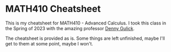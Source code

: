 # MATH410 Cheatsheet

This is my cheatsheet for MATH410 - Advanced Calculus. I took this class in the
Spring of 2023 with the amazing professor [Denny Gulick](https://www.math.umd.edu/~dgulick/).

The cheatsheet is provided as is. Some things are left unfinished, maybe I'll
get to them at some point, maybe I won't.
